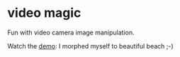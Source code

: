 # video magic

Fun with video camera image manipulation.

Watch the [demo](./demo_video_magic.mp4): I morphed myself to beautiful beach ;-)



